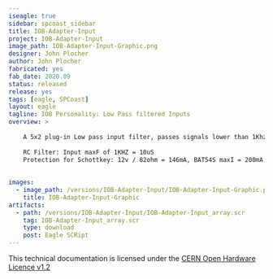 ```yaml
---
iseagle: true
sidebar: spcoast_sidebar
title: IOB-Adapter-Input
project: IOB-Adapter-Input
image_path: IOB-Adapter-Input-Graphic.png
designer: John Plocher
author: John Plocher
fabricated: yes
fab_date: 2020.09
status: released
release: yes
tags: [eagle, SPCoast]
layout: eagle
tagline: IOB Personality: Low Pass filtered Inputs
overview: >
    
    A 5x2 plug-in Low pass input filter, passes signals lower than 1Khz.
    
    RC Filter: Input maxF of 1KHZ = 10uS
    Protection for Schottkey: 12v / 82ohm = 146mA, BAT54S maxI = 200mA
    
    
images:
  - image_path: /versions/IOB-Adapter-Input/IOB-Adapter-Input-Graphic.png
    title: IOB-Adapter-Input-Graphic
artifacts:
  - path: /versions/IOB-Adapter-Input/IOB-Adapter-Input_array.scr
    tag: IOB-Adapter-Input_array.scr
    type: download
    post: Eagle SCRipt
---
```



This technical documentation is licensed under the [CERN Open Hardware Licence v1.2](http://www.ohwr.org/attachments/2388/cern_ohl_v_1_2.txt)
